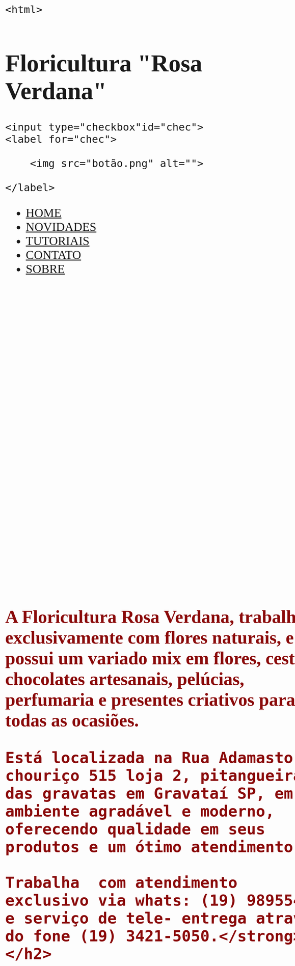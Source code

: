 
<!DOCTYPE html>
<html lang="pt-br">
<head>
    <meta charset="UTF-8">
    <meta http-equiv="X-UA-Compatible" content="IE=edge">
    <meta name="viewport" content="width=device-width, initial-scale=1.0">
    <title>Document</title>
    <link rel="stylesheet" href="estilo333.css">

    <html>
  <head>
    <meta charset="utf-8">
    <link rel="stylesheet"
          href="https://fonts.googleapis.com/css?family=Tangerine">
    <style>
      body {
        font-family: 'Tangerine', serif;
        font-size: 38px;
      }
    </style>
  </head>
  <body>
    <div><h1> Floricultura "Rosa Verdana"</h1></div>
  </body>
</html>
</head>
<body>

    <input type="checkbox"id="chec">
    <label for="chec">
        
        <img src="botão.png" alt="">
        
    </label>
    
   
<nav>

<ul>

<li><a target="_blank" href="https://minhasplantas.com.br/plantas/rosa/">HOME</a>
<li><a target="_blank" href="https://www.youtube.com/watch?v=Iy6w4RuRO4g">NOVIDADES</a>
<li><a target="_blank" href="https://www.youtube.com/watch?v=ntDZgjKwAbo">TUTORIAIS</a>
<li><a target="_blank" href="https://mail.google.com/mail/u/0/#inbox">CONTATO</a>
<li><a href="https://www.google.com/imgres?imgurl=https%3A%2F%2Flookaside.fbsbx.com%2Flookaside%2Fcrawler%2Fmedia%2F%3Fmedia_id%3D711990766238331&imgrefurl=https%3A%2F%2Fwww.facebook.com%2FDrogaria-Verdana-420637298707014%2F&tbnid=c0UV0GOPdsVy3M&vet=12ahUKEwifj_jLp576AhWQNLkGHRY1AVgQMygSegQIARBh..i&docid=Y6GpFoU8TD0CtM&w=690&h=335&q=sobre%20a%20rosa%20verdana&ved=2ahUKEwifj_jLp576AhWQNLkGHRY1AVgQMygSegQIARBh">SOBRE</a>
  


</ul>








</nav>




<h2 style="color:rgb(138, 9, 9) ;position: absolute;margin-top:1000px ;"><strong>A Floricultura Rosa Verdana, trabalha exclusivamente com flores naturais, e possui um variado mix em flores, cestas, chocolates artesanais, pelúcias, perfumaria e presentes criativos para todas as ocasiões.

    Está localizada na Rua Adamastor chouriço 515 loja 2, pitangueira das gravatas em Gravataí SP, em um ambiente agradável e moderno, oferecendo qualidade em seus produtos e um ótimo atendimento..
    
    Trabalha  com atendimento exclusivo via whats: (19) 98955412 e serviço de tele- entrega através do fone (19) 3421-5050.</strong></h2>
 


<h4 style="background-color:rgb(212, 17, 17) ;color: aliceblue;margin-top: 1400px;position: absolute;margin-left: 500px;border: solid black;padding: 50px;border-radius: 10px;">VARIEDADES</h4>
    <iframe style="margin-top:1500px ;" width="400" height="300" src="https://www.youtube.com/embed/Q9RqiTKEjTQ" title="YouTube video player" frameborder="0" allow="accelerometer; autoplay; clipboard-write; encrypted-media; gyroscope; picture-in-picture" allowfullscreen></iframe>


     <a target="_blank" href="https://www.google.com.br/"><img style="width: 400px ;" src="Rosa-sp-03.jpg" alt="">CLIQUE AQUI E COMPRE AGORA!</a>
     <a target="_blank" href="https://www.google.com.br/"><img style="width: 400px ;" src="Rosa-sp-04.jpg" alt="">CLIQUE AQUI E COMPRE AGORA!</a>
     <a target="_blank" href="https://www.google.com.br/"><img style="width: 400px ;" src="Rosa-sp-06.jpg" alt="">CLIQUE AQUI E COMPRE AGORA!</a>
     <a target="_blank" href="https://www.google.com.br/"><img style="width: 400px ;" src="Rosa-sp-11.jpg" alt="">CLIQUE AQUI E COMPRE AGORA!</a>
  
  <h6>Rosa Verdana / comercio de artigos decorativos cnpj 4125478/655487177 Rua Adamastor chouriço 515 loja 2, pitangueira das gravatas em Gravataí SP, todos os direitos reservados // numero de inscriçao ministertio da agricultura 41125544112569874558 </h6>
    
</body>


  
 





</html>


*/PARTE DO ESTILO CSS/*

*{
    padding: 0;
    margin: 0;
}


a{
    text-decoration: none;
    color: black;
}
body{
    font-family: arial;
    background-image: url("rosa.jpg");
    background-repeat: no-repeat;
    background-size: 100%;
}

img{
    width:40px ;
}

input[type="checkbox"]

{
    display: none;
}
nav{
    background-color: rgba(204, 19, 19, 0.575);
    width: 350px;
    height: 100%;
    position: absolute;
    left:-350px ;
    transition: all .5s;
}

input[type="checkbox"]:checked ~ nav
{
    transform: translateX(350px);
}




ul{
    background-color: rgba(99, 198, 223, 0.459);
    top: 70px;
    position: absolute;
    width:100% ;
}
a{
   
    display: block;
    padding: 20px 5px;
    color: rgb(12, 12, 12);

}

a:hover{
    background-color: rgb(235, 17, 17);
    color: rgb(241, 234, 234);
}
label{
    
    padding: 15px; 
    position: absolute;
    z-index: 1;
}


div{
    background-color: black;
    color: azure;
    width: 100px;
    height:100px ;
    margin-left:500px ;
    margin-top:-30px ;
    position: absolute;
    padding:50px ;
    
}

